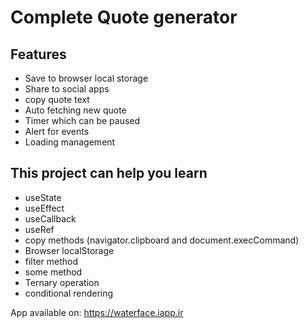 # Complete Quote generator


## Features

- Save to browser local storage
- Share to social apps
- copy quote text
- Auto fetching new quote
- Timer which can be paused
- Alert for events
- Loading management

## This project can help you learn

- useState
- useEffect
- useCallback
- useRef
- copy methods (navigator.clipboard and document.execCommand)
- Browser localStorage
- filter method
- some method
- Ternary operation
- conditional rendering


App available on: https://waterface.iapp.ir
